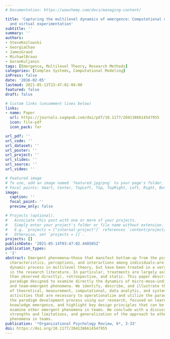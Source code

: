 ```yaml
---
# Documentation: https://wowchemy.com/docs/managing-content/

title: 'Capturing the multilevel dynamics of emergence: Computational modeling, simulation,
  and virtual experimentation'
subtitle: ''
summary: ''
authors:
- SteveKozlowski
- GeorgiaChao
- JamesGrand
- MichaelBraun
- GoranKuljanin
tags: [Emergence, Multilevel Theory, Research Methods]
categories: [Complex Systems, Computational Modeling]
inPress: false
date: '2016-02-05'
lastmod: 2021-05-13T23:47:02-04:00
featured: false
draft: false

# Custom links (uncomment lines below)
links:
- name: Paper
  url: https://journals.sagepub.com/doi/pdf/10.1177/2041386614547955
  icon: file-pdf
  icon_pack: far

url_pdf: ''
url_code: ''
url_dataset: ''
url_poster: ''
url_project: ''
url_slides: ''
url_source: ''
url_video: ''

# Featured image
# To use, add an image named `featured.jpg/png` to your page's folder.
# Focal points: Smart, Center, TopLeft, Top, TopRight, Left, Right, BottomLeft, Bottom, BottomRight.
image:
  caption: ''
  focal_point: ''
  preview_only: false

# Projects (optional).
#   Associate this post with one or more of your projects.
#   Simply enter your project's folder or file name without extension.
#   E.g. `projects = ["internal-project"]` references `content/project/deep-learning/index.md`.
#   Otherwise, set `projects = []`.
projects: []
publishDate: '2021-05-14T03:47:02.440505Z'
publication_types:
- '2'
abstract: Emergent phenomena—those that manifest bottom-up from the psychological
  characteristics, perceptions, and interactions among individuals—are a fundamental
  dynamic process in multilevel theory, but have been treated in a very limited way
  in the research literature. In particular, treatments are largely assumed (rather
  than observed directly), retrospective, and static. This paper describes a research
  paradigm designed to examine directly the dynamics of micro-meso—individual, dyad,
  and team—emergent phenomena. We identify, describe, and illustrate the sequence
  of theoretical, measurement, computational, data analytic, and systematic research
  activities that are necessary to operationalize and utilize the paradigm. We illustrate
  the paradigm development process using our research, focused on learning and team
  knowledge emergence, and highlight key design principles that can be applied to
  examine other emergent phenomena in teams. We conclude with a discussion of contributions,
  strengths and limitations, and generalization of the approach to other emergent
  phenomena in teams.
publication: '*Organizational Psychology Review, 6*, 3-33'
doi: https://doi.org/10.1177/2041386614547955
---
```

